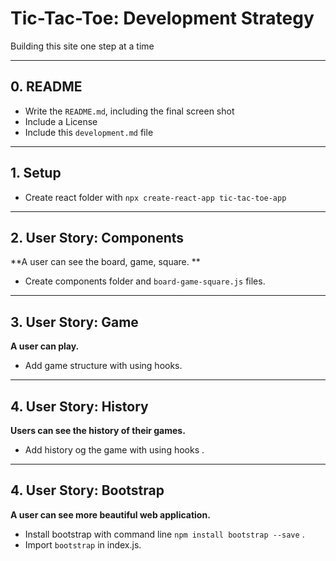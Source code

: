 # Tic-Tac-Toe: Development Strategy

Building this site one step at a time

---

## 0. README

- Write the `README.md`, including the final screen shot
- Include a License
- Include this `development.md` file

---

## 1. Setup

- Create react folder with `npx create-react-app tic-tac-toe-app`

---

## 2. User Story: Components

**A user can see the board, game, square. **

- Create components folder and `board-game-square.js` files.

---

## 3. User Story: Game

**A user can play.**

- Add game structure with using hooks.

---

## 4. User Story: History

**Users can see the history of their games.**

- Add history og the game with using hooks .

---

## 4. User Story: Bootstrap

**A user can see more beautiful web application.**

- Install bootstrap with command line `npm install bootstrap --save` .
- Import `bootstrap` in index.js.
